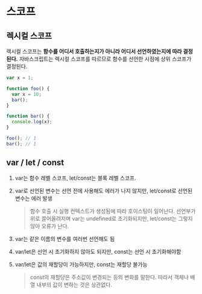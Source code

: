 # 스코프

## 렉시컬 스코프

렉시컬 스코프는 **함수를 어디서 호출하는지가 아니라 어디서 선언하였는지에 따라 결정된다.** 자바스크립트는 렉시컬 스코프를 따르므로 함수를 선언한 시점에 상위 스코프가 결정된다.

```js
var x = 1;

function foo() {
  var x = 10;
  bar();
}

function bar() {
  console.log(x);
}

foo(); // 1
bar(); // 1
```

## var / let / const

1. var는 함수 레벨 스코프, let/const는 블록 레벨 스코프.

2. var로 선언된 변수는 선언 전에 사용해도 에러가 나지 않지만, let/const로 선언된 변수는 에러 발생

   > 함수 호출 시 실행 컨텍스트가 생성됨에 따라 호이스팅이 일어난다. 선언부가 위로 끌어올려지며 var는 undefined로 초기화되지만, let/const는 그렇지 않아 오류가 난다.

3. var는 같은 이름의 변수를 여러번 선언해도 됨

4. var/let은 선언 시 초기화하지 않아도 되지만, const는 선언 시 초기화해야함

5. var/let은 값의 재할당이 가능하지만, const는 재할당 불가능
   > const의 재할당은 주소값이 변경되는 등의 변화를 말한다. 따라서 객체나 배열 내부의 값이 변하는 것은 상관없다.
